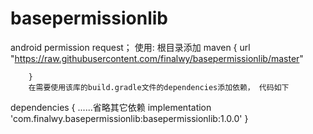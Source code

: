 # basepermissionlib
android permission request；
使用:  根目录添加 maven {
            url "https://raw.githubusercontent.com/finalwy/basepermissionlib/master"
            
        }
        在需要使用该库的build.gradle文件的dependencies添加依赖， 代码如下
        
dependencies {
	......省略其它依赖
    implementation 'com.finalwy.basepermissionlib:basepermissionlib:1.0.0'
}
